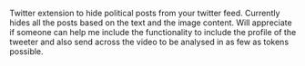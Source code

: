 Twitter extension to hide political posts from your twitter feed.
Currently hides all the posts based on the text and the image content.
Will appreciate if someone can help me include the functionality to include the profile of the tweeter and also send across the video to be analysed in as few as tokens possible.
